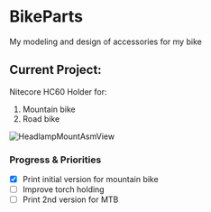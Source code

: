# BikeParts
My modeling and design of accessories for my bike

## Current Project:
Nitecore HC60 Holder for:
1. Mountain bike
2. Road bike

![HeadlampMountAsmView](https://user-images.githubusercontent.com/22018256/128612192-51d51b4e-4e30-44a3-b864-3c56b4a96f9b.png)

### Progress & Priorities
 - [x] Print initial version for mountain bike
 - [ ] Improve torch holding
 - [ ] Print 2nd version for MTB
